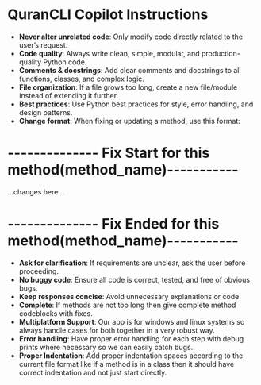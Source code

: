 # QuranCLI Copilot Instructions

- **Never alter unrelated code**: Only modify code directly related to the user’s request.
- **Code quality**: Always write clean, simple, modular, and production-quality Python code.
- **Comments & docstrings**: Add clear comments and docstrings to all functions, classes, and complex logic.
- **File organization**: If a file grows too long, create a new file/module instead of extending it further.
- **Best practices**: Use Python best practices for style, error handling, and design patterns.
- **Change format**: When fixing or updating a method, use this format:

# -------------- Fix Start for this method(method_name)-----------
...changes here...
# -------------- Fix Ended for this method(method_name)-----------


- **Ask for clarification**: If requirements are unclear, ask the user before proceeding.
- **No buggy code**: Ensure all code is correct, tested, and free of obvious bugs.
- **Keep responses concise**: Avoid unnecessary explanations or code.
- **Complete**: If methods are not too long then give complete method codeblocks with fixes.
- **Multiplatform Support**: Our app is for windows and linux systems so always handle cases for both together in a very robust way.
- **Error handling**: Have proper error handling for each step with debug prints where necessary so we can easily catch bugs.
- **Proper Indentation**: Add proper indentation spaces according to the current file format like if a method is in a class then it should have correct indentation and not just start directly.